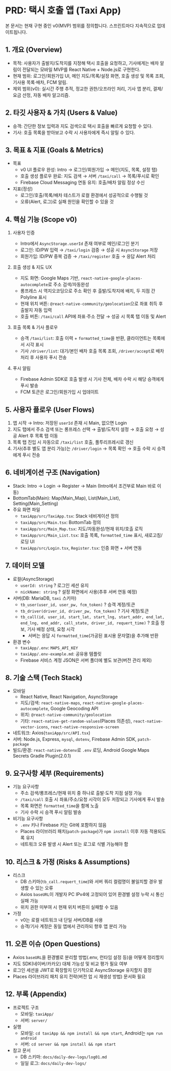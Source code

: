 # PRD: 택시 호출 앱 (Taxi App)

본 문서는 현재 구현 중인 v0(MVP) 범위를 정의합니다. 스프린트마다 지속적으로 업데이트됩니다.

## 1. 개요 (Overview)

- 목적: 사용자가 출발지/도착지를 지정해 택시 호출을 요청하고, 기사에게는 배차 알림이 전달되는 모바일 MVP를 React Native + Node.js로 구현한다.
- 현재 범위: 로그인/회원가입 UI, 메인 지도/목록/설정 화면, 호출 생성 및 목록 조회, 기사용 목록·배차, FCM 알림.
- 제외 범위(v0): 실시간 주행 추적, 정교한 권한/오프라인 처리, 기사 앱 분리, 결제/요금 산정, 자동 배차 알고리즘.

## 2. 타깃 사용자 & 가치 (Users & Value)

- 승객: 간단한 정보 입력과 지도 검색으로 택시 호출을 빠르게 요청할 수 있다.
- 기사: 호출 목록을 받아보고 수락 시 사용자에게 즉시 알릴 수 있다.

## 3. 목표 & 지표 (Goals & Metrics)

- 목표
  - v0 UI 플로우 완성: Intro → 로그인/회원가입 → 메인(지도, 목록, 설정 탭)
  - 호출 생성 플로우 완료: 지도 검색 → 서버 `/taxi/call` → 목록/푸시로 확인
  - Firebase Cloud Messaging 연동 유지: 호출/배차 알림 정상 수신
- 지표(정성)
  - 로그인/호출/목록/배차 테스트가 로컬 환경에서 성공적으로 수행될 것
  - 오류(Alert, 로그)로 실패 원인을 확인할 수 있을 것

## 4. 핵심 기능 (Scope v0)

1. 사용자 인증

   - Intro에서 `AsyncStorage.userId` 존재 여부로 메인/로그인 분기
   - 로그인: ID/PW 입력 → `/taxi/login` 검증 → 성공 시 `AsyncStorage` 저장
   - 회원가입: ID/PW 중복 검증 → `/taxi/register` 호출 → 응답 Alert 처리

2. 호출 생성 & 지도 UX

   - 지도 화면: Google Maps 기반, `react-native-google-places-autocomplete`로 주소 검색/자동완성
   - 롱프레스 시 역지오코딩으로 주소 확인 후 출발/도착지에 배치, 두 지점 간 Polyline 표시
   - 현재 위치 버튼: `@react-native-community/geolocation`으로 좌표 취득 후 출발지 자동 입력
   - 호출 버튼: `/taxi/call` API에 좌표·주소 전달 → 성공 시 목록 탭 이동 및 Alert

3. 호출 목록 & 기사 플로우

   - 승객 `/taxi/list`: 호출 이력 + `formatted_time`을 반환, 클라이언트는 목록에서 시각 표시
   - 기사 `/driver/list`: 대기/본인 배차 호출 목록 조회, `/driver/accept`로 배차 처리 후 사용자 푸시 전송

4. 푸시 알림
   - Firebase Admin SDK로 호출 발생 시 기사 전체, 배차 수락 시 해당 승객에게 푸시 발송
   - FCM 토큰은 로그인/회원가입 시 업데이트

## 5. 사용자 플로우 (User Flows)

1. 앱 시작 → Intro: 저장된 `userId` 존재 시 Main, 없으면 Login
2. 지도 탭에서 주소 검색 또는 롱프레스 선택 → 출발/도착지 설정 → 호출 요청 → 성공 Alert 후 목록 탭 이동
3. 목록 탭 진입 시 자동으로 `/taxi/list` 호출, 풀투리프레시로 갱신
4. 기사(추후 별도 앱 분리 가능)는 `/driver/login` → 목록 확인 → 호출 수락 시 승객에게 푸시 전송

## 6. 네비게이션 구조 (Navigation)

- Stack: Intro → Login → Register → Main (Intro에서 조건부로 Main 바로 이동)
- BottomTab(Main): Map(Main_Map), List(Main_List), Setting(Main_Setting)
- 주요 화면 파일
  - `taxiApp/src/TaxiApp.tsx`: Stack 네비게이션 정의
  - `taxiApp/src/Main.tsx`: BottomTab 정의
  - `taxiApp/src/Main_Map.tsx`: 지도/자동완성/현재 위치/호출 로직
  - `taxiApp/src/Main_List.tsx`: 호출 목록, `formatted_time` 표시, 새로고침/로딩 UI
  - `taxiApp/src/Login.tsx`, `Register.tsx`: 인증 화면 + 서버 연동

## 7. 데이터 모델

- 로컬(AsyncStorage)
  - `userId: string` ? 로그인 세션 유지
  - `nickName: string` ? 설정 화면에서 사용(추후 서버 연동 예정)
- 서버(DB: MariaDB, `taxi` 스키마)
  - `tb_user(user_id, user_pw, fcm_token)` ? 승객 계정/토큰
  - `tb_driver(driver_id, driver_pw, fcm_token)` ? 기사 계정/토큰
  - `tb_call(id, user_id, start_lat, start_lng, start_addr, end_lat, end_lng, end_addr, call_state, driver_id, requert_time)` ? 호출 정보, 기사 배정 상태, 요청 시각
    - 서버는 응답 시 `formatted_time`(가공된 표시용 문자열)을 추가해 반환
- 환경 변수
  - `taxiApp/.env`: `MAPS_API_KEY`
  - `taxiApp/.env-example.md`: 공유용 템플릿
  - Firebase 서비스 계정 JSON은 서버 폴더에 별도 보관(버전 관리 제외)

## 8. 기술 스택 (Tech Stack)

- 모바일
  - React Native, React Navigation, AsyncStorage
  - 지도/검색: `react-native-maps`, `react-native-google-places-autocomplete`, Google Geocoding API
  - 위치: `@react-native-community/geolocation`
  - 기타: `react-native-get-random-values`(Places 의존성), `react-native-vector-icons`, `react-native-responsive-screen`
- 네트워크: Axios(`taxiApp/src/API.tsx`)
- 서버: Node.js, Express, `mysql`, `dotenv`, Firebase Admin SDK, `patch-package`
- 빌드/환경: `react-native-dotenv`로 `.env` 로딩, Android Google Maps Secrets Gradle Plugin(2.0.1)

## 9. 요구사항 세부 (Requirements)

- 기능 요구사항
  - 주소 검색/롱프레스/현재 위치 중 하나로 출발·도착 지점 설정 가능
  - `/taxi/call` 호출 시 좌표/주소/요청 시각이 모두 저장되고 기사에게 푸시 발송
  - 목록 화면은 `formatted_time`을 함께 노출
  - 기사 수락 시 승객 푸시 알림 발송
- 비기능 요구사항
  - `.env` 키나 Firebase 키는 Git에 포함하지 않음
  - Places 라이브러리 패치(`patch-package`)가 `npm install` 이후 자동 적용되도록 유지
  - 네트워크 오류 발생 시 Alert 또는 로그로 식별 가능해야 함

## 10. 리스크 & 가정 (Risks & Assumptions)

- 리스크
  - DB 스키마(`tb_call.requert_time`)와 서버 쿼리 컬럼명이 불일치할 경우 발생할 수 있는 오류
  - Axios `baseURL`이 개발자 PC IPv4에 고정되어 있어 환경별 설정 누락 시 통신 실패 가능
  - 위치 권한 미부여 시 현재 위치 버튼이 실패할 수 있음
- 가정
  - v0는 로컬 네트워크 내 단일 서버/DB를 사용
  - 승객/기사 계정은 동일 앱에서 관리하되 향후 앱 분리 가능

## 11. 오픈 이슈 (Open Questions)

- Axios `baseURL`을 환경별로 분리할 방법(.env, 런타임 설정 등)을 어떻게 정리할지
- 지도 SDK(네이버/카카오) 대체 가능성 및 비교 평가 필요 여부
- 로그인 세션을 JWT로 확장할지 단기적으로 AsyncStorage 유지할지 결정
- Places 라이브러리 패치 유지 전략(버전 업 시 재생성 방법) 문서화 필요

## 12. 부록 (Appendix)

- 프로젝트 구조
  - 모바일: `taxiApp/`
  - 서버: `server/`
- 실행
  - 모바일: `cd taxiApp && npm install && npm start`, Android는 `npm run android`
  - 서버: `cd server && npm install && npm start`
- 참고 문서
  - DB 스키마: `docs/daily-dev-logs/log01.md`
  - 일일 로그: `docs/daily-dev-logs/`
